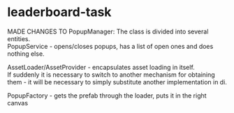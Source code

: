 # leaderboard-task
 
MADE CHANGES TO PopupManager:
The class is divided into several entities.<br/>
PopupService - opens/closes popups, has a list of open ones and does nothing else.<br/>

AssetLoader/AssetProvider - encapsulates asset loading in itself.<br/>
If suddenly it is necessary to switch to another mechanism for obtaining them - it will be necessary to simply substitute another implementation in di.<br/>

PopupFactory - gets the prefab through the loader, puts it in the right canvas<br/>
